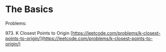 # The Basics

Problems:&#x20;



973\. K Closest Points to Origin [https://leetcode.com/problems/k-closest-points-to-origin/](https://leetcode.com/problems/k-closest-points-to-origin/)

